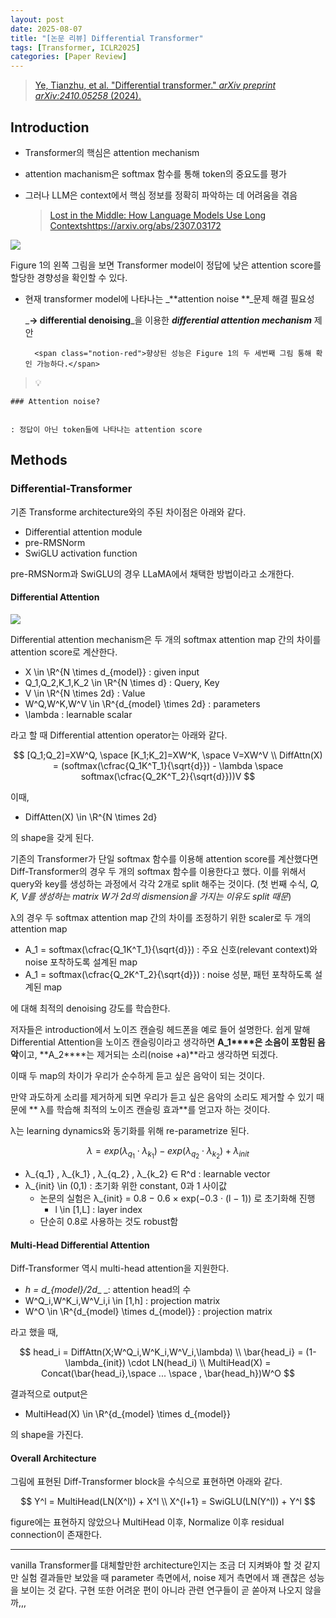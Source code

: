 ```yaml
---
layout: post
date: 2025-08-07
title: "[논문 리뷰] Differential Transformer"
tags: [Transformer, ICLR2025]
categories: [Paper Review]
---
```


> [Ye, Tianzhu, et al. "Differential transformer." ](https://arxiv.org/abs/2410.05258)[_arXiv preprint arXiv:2410.05258_](https://arxiv.org/abs/2410.05258)[ (2024).](https://arxiv.org/abs/2410.05258)



## Introduction

- Transformer의 핵심은 attention mechanism
- attention machanism은 softmax 함수를 통해 token의 중요도를 평가
- 그러나 LLM은 context에서 핵심 정보를 정확히 파악하는 데 어려움을 겪음

	> [Lost in the Middle: How Language Models Use Long Contextshttps://arxiv.org/abs/2307.03172](https://arxiv.org/abs/2307.03172)


![](https://prod-files-secure.s3.us-west-2.amazonaws.com/542b861c-36a8-4051-84e5-8804b6728dba/9083ea56-691a-4752-ae26-47f403431ac8/image.png?X-Amz-Algorithm=AWS4-HMAC-SHA256&X-Amz-Content-Sha256=UNSIGNED-PAYLOAD&X-Amz-Credential=ASIAZI2LB466QQ3JQOUG%2F20250809%2Fus-west-2%2Fs3%2Faws4_request&X-Amz-Date=20250809T024047Z&X-Amz-Expires=3600&X-Amz-Security-Token=IQoJb3JpZ2luX2VjEHoaCXVzLXdlc3QtMiJHMEUCIFCkeFgdRsi%2Bhz7WRKzTlWHI3s6DL5HRQ%2FNyJXv3O45XAiEAoSPpZibvG8G39AkdQuZinufuIg20Xxym89ut8Cx%2BSAEqiAQIs%2F%2F%2F%2F%2F%2F%2F%2F%2F%2F%2FARAAGgw2Mzc0MjMxODM4MDUiDLNaWpdyg8zS1ULR%2BSrcA%2Bz4TcOvEAcDcRWh8Nx2%2FopTrdSiQxJKBLneusta%2F7mTNg5Eu5NFS0f1c8WG9zR6jpxFI%2FCSaiIY2l0PEfPz6jNeqIOwhqyOQyIKGWpXKaI12ADL6Z6%2BGohM4Cr5%2BjOGSyshrhank34r43yG6AJde5CWq1iSszGvtmZlSb9FQdO2Jsv2LSIsf3ljnxqvAAe2nX5Fgfps69XDnqkVQLR2E3WOx8oZdFSULoMb1NZmvZByWkte7rhdYrNROLfWTX%2FDqwezbG9gafSWrxI0aVfGKXX1wHX47RY4w0mdpiwond2GQ%2BpGtFu6qk4JZKVPHZilPKexmc1C8iYDcCUFE2sVmLSXrfMXInBtbCcu2TYZCwnPEiCuxgSsKXBs0gdTDL0mIN%2FvuWv%2FKp0IA5pa5si8qzkLhIa%2FXDosTcPeGpMbLzpP3Bc7rNiKeO6Zzb0C3bZ0vgDBrzAtx%2FM5FSGM0lImNG6Y1J2DhcPPR%2FkF%2FwoBRnu1NkRaaC8CfNaF4hJhGbgucSRN%2FIiWmVAzXYR0u9ohM%2F1Lo3WlccCR%2FMwZPGCgCCSJL1pFwzzFSyPZ7mj1LAUwUHqMA73vtUT3aMgrZ20mEBuCKH7rx3dDC2iTao%2BWejSy5c6DdF7RF8%2FzezaYMJTc2sQGOqUBD4gre0I6Yjo53BLDN7EWWI5vVOgMIl3nnd2uxGWXOfuFZbs%2BYxfSYQb49HvlYgAHdyDxY5iQ7WCy8KlIGdRyCfIXZZS%2BxNR%2BcDvflmDFnA0JWioTEte4DXXW%2FX8p7%2FG4Sj64owiOUV2si5giGF%2FZrbroEgJ9F5K5SPkLHkyZNzQwJfWnkR%2FKwd702AROvWW8gjyKOq5CQ0C6hghkfZtkJTOQxMVS&X-Amz-Signature=78728c9c9bf444cda992cb3d75c8a95e2f5f9f16b6e036b4f4faade01a3c9a59&X-Amz-SignedHeaders=host&x-amz-checksum-mode=ENABLED&x-id=GetObject)


Figure 1의 왼쪽 그림을 보면 Transformer model이 정답에 낮은 attention score를 할당한 경향성을 확인할 수 있다.

- 현재 transformer model에 나타나는 _**attention noise **_문제 해결 필요성

	_**→ differential denoising**_을 이용한 _**differential attention mechanism**_ 제안


		<span class="notion-red">향상된 성능은 Figure 1의 두 세번째 그림 통해 확인 가능하다.</span>


> 💡 


	### Attention noise?


	: 정답이 아닌 token들에 나타나는 attention score



## Methods



### Differential-Transformer


기존 Transforme architecture와의 주된 차이점은 아래와 같다.

- Differential attention module
- pre-RMSNorm
- SwiGLU activation function

pre-RMSNorm과 SwiGLU의 경우 LLaMA에서 채택한 방법이라고 소개한다.



#### Differential Attention


![](https://prod-files-secure.s3.us-west-2.amazonaws.com/542b861c-36a8-4051-84e5-8804b6728dba/116d70b2-1963-4810-9167-f4c7d8a06e8f/image.png?X-Amz-Algorithm=AWS4-HMAC-SHA256&X-Amz-Content-Sha256=UNSIGNED-PAYLOAD&X-Amz-Credential=ASIAZI2LB466QQ3JQOUG%2F20250809%2Fus-west-2%2Fs3%2Faws4_request&X-Amz-Date=20250809T024047Z&X-Amz-Expires=3600&X-Amz-Security-Token=IQoJb3JpZ2luX2VjEHoaCXVzLXdlc3QtMiJHMEUCIFCkeFgdRsi%2Bhz7WRKzTlWHI3s6DL5HRQ%2FNyJXv3O45XAiEAoSPpZibvG8G39AkdQuZinufuIg20Xxym89ut8Cx%2BSAEqiAQIs%2F%2F%2F%2F%2F%2F%2F%2F%2F%2F%2FARAAGgw2Mzc0MjMxODM4MDUiDLNaWpdyg8zS1ULR%2BSrcA%2Bz4TcOvEAcDcRWh8Nx2%2FopTrdSiQxJKBLneusta%2F7mTNg5Eu5NFS0f1c8WG9zR6jpxFI%2FCSaiIY2l0PEfPz6jNeqIOwhqyOQyIKGWpXKaI12ADL6Z6%2BGohM4Cr5%2BjOGSyshrhank34r43yG6AJde5CWq1iSszGvtmZlSb9FQdO2Jsv2LSIsf3ljnxqvAAe2nX5Fgfps69XDnqkVQLR2E3WOx8oZdFSULoMb1NZmvZByWkte7rhdYrNROLfWTX%2FDqwezbG9gafSWrxI0aVfGKXX1wHX47RY4w0mdpiwond2GQ%2BpGtFu6qk4JZKVPHZilPKexmc1C8iYDcCUFE2sVmLSXrfMXInBtbCcu2TYZCwnPEiCuxgSsKXBs0gdTDL0mIN%2FvuWv%2FKp0IA5pa5si8qzkLhIa%2FXDosTcPeGpMbLzpP3Bc7rNiKeO6Zzb0C3bZ0vgDBrzAtx%2FM5FSGM0lImNG6Y1J2DhcPPR%2FkF%2FwoBRnu1NkRaaC8CfNaF4hJhGbgucSRN%2FIiWmVAzXYR0u9ohM%2F1Lo3WlccCR%2FMwZPGCgCCSJL1pFwzzFSyPZ7mj1LAUwUHqMA73vtUT3aMgrZ20mEBuCKH7rx3dDC2iTao%2BWejSy5c6DdF7RF8%2FzezaYMJTc2sQGOqUBD4gre0I6Yjo53BLDN7EWWI5vVOgMIl3nnd2uxGWXOfuFZbs%2BYxfSYQb49HvlYgAHdyDxY5iQ7WCy8KlIGdRyCfIXZZS%2BxNR%2BcDvflmDFnA0JWioTEte4DXXW%2FX8p7%2FG4Sj64owiOUV2si5giGF%2FZrbroEgJ9F5K5SPkLHkyZNzQwJfWnkR%2FKwd702AROvWW8gjyKOq5CQ0C6hghkfZtkJTOQxMVS&X-Amz-Signature=c06e8cf06b190da95bea5c8b99da1ce9c3d38172c77e9a72d3ee9fee1fffdc41&X-Amz-SignedHeaders=host&x-amz-checksum-mode=ENABLED&x-id=GetObject)


Differential attention mechanism은 두 개의 softmax attention map 간의 차이를 attention score로 계산한다.

- X \in \R^{N \times d\_{model}} : given input
- Q\_1,Q\_2,K\_1,K\_2 \in \R^{N \times d} : Query, Key
- V \in \R^{N \times 2d} : Value
- W^Q,W^K,W^V \in \R^{d\_{model} \times 2d} : parameters
- \lambda : learnable scalar

라고 할 때 Differential attention operator는 아래와 같다.


$$
[Q_1;Q_2]=XW^Q, \space [K_1;K_2]=XW^K, \space V=XW^V \\
DiffAttn(X) = (softmax(\cfrac{Q_1K^T_1}{\sqrt{d}}) - \lambda \space softmax(\cfrac{Q_2K^T_2}{\sqrt{d}}))V
$$


이때,

- DiffAtten(X) \in \R^{N \times 2d}

의 shape을 갖게 된다.


기존의 Transformer가 단일 softmax 함수를 이용해 attention score를 계산했다면 Diff-Transformer의 경우 두 개의 softmax 함수를 이용한다고 했다. 이를 위해서 query와 key를 생성하는 과정에서 각각 2개로 split 해주는 것이다. <span class="notion-red">(첫 번째 수식, </span><span class="notion-red">_Q, K, V를 생성하는 matrix W가 2d의 dismension을 가지는 이유도 split 때문_</span><span class="notion-red">)</span>


 λ의 경우 두 softmax attention map 간의 차이를 조정하기 위한 scaler로 두 개의 attention map

- A\_1 = softmax(\cfrac{Q\_1K^T\_1}{\sqrt{d}}) : 주요 신호(relevant context)와 noise 포착하도록 설계된 map
- A\_1 = softmax(\cfrac{Q\_2K^T\_2}{\sqrt{d}}) : noise 성분, 패턴 포착하도록 설계된 map 

에 대해 최적의 denoising 강도를 학습한다.


저자들은 introduction에서 노이즈 캔슬링 헤드폰을 예로 들어 설명한다. 쉽게 말해 Differential Attention을 노이즈 캔슬링이라고 생각하면 **A\_1****은 소음이 포함된 음악**이고, **A\_2****는 제거되는 소리(noise +a)**라고 생각하면 되겠다. 


이때 두 map의 차이가 우리가 순수하게 듣고 싶은 음악이 되는 것이다. 


만약 과도하게 소리를 제거하게 되면 우리가 듣고 싶은 음악의 소리도 제거할 수 있기 때문에 ** λ를 학습해 최적의 노이즈 캔슬링 효과**를 얻고자 하는 것이다.


λ는 learning dynamics와 동기화를 위해 re-parametrize 된다.


$$
\lambda = exp(\lambda_{q_1} \cdot \lambda_{k_1}) - exp(\lambda_{q_2} \cdot \lambda_{k_2}) + \lambda_{init}
$$

- λ\_{q\_1} , λ\_{k\_1} , λ\_{q\_2} , λ\_{k\_2} ∈ R^d : learnable vector
- λ\_{init} \in (0,1) : 초기화 위한 constant, 0과 1 사이값
	- 논문의 실험은 λ\_{init} = 0.8 − 0.6 × exp(−0.3 · (l − 1)) 로 초기화해 진행
		- l \in [1,L] : layer index
	- 단순히 0.8로 사용하는 것도 robust함


#### **Multi-Head Differential Attention**


Diff-Transformer 역시 multi-head attention을 지원한다.

- _h = d\_{model}/2d__ _: attention head의 수
- W^Q\_i,W^K\_i,W^V\_i,i \in [1,h] : projection matrix
- W^O \in \R^{d\_{model} \times d\_{model}} : projection matrix

라고 했을 때,


$$
head_i = DiffAttn(X;W^Q_i,W^K_i,W^V_i,\lambda) \\
\bar{head_i} = (1-\lambda_{init}) \cdot LN(head_i) \\
MultiHead(X) = Concat(\bar{head_i},\space ... \space , \bar{head_h})W^O
$$


결과적으로 output은

- MultiHead(X) \in \R^{d\_{model} \times d\_{model}}

의 shape을 가진다.



#### Overall Architecture


그림에 표현된 Diff-Transformer block을 수식으로 표현하면 아래와 같다.


$$
Y^l = MultiHead(LN(X^l)) + X^l \\
X^{l+1} = SwiGLU(LN(Y^l)) + Y^l
$$


figure에는 표현하지 않았으나 MultiHead 이후, Normalize 이후 residual connection이 존재한다.


---


vanilla Transformer를 대체할만한 architecture인지는 조금 더 지켜봐야 할 것 같지만 실험 결과들만 보았을 때 parameter 측면에서, noise 제거 측면에서 꽤 괜찮은 성능을 보이는 것 같다. 구현 또한 어려운 편이 아니라 관련 연구들이 곧 쏟아져 나오지 않을까,,,

